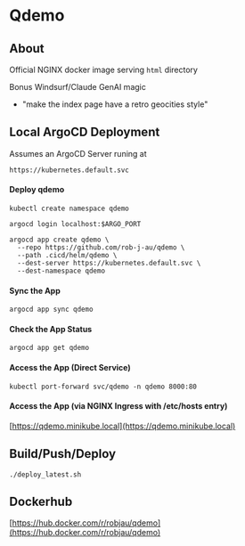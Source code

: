 # Qdemo

## About

Official NGINX docker image serving `html` directory

Bonus Windsurf/Claude GenAI magic

* "make the index page have a retro geocities style"


## Local ArgoCD Deployment

Assumes an ArgoCD Server runing at

`https://kubernetes.default.svc`

#### Deploy qdemo

`kubectl create namespace qdemo`

`argocd login localhost:$ARGO_PORT`

```
argocd app create qdemo \
  --repo https://github.com/rob-j-au/qdemo \
  --path .cicd/helm/qdemo \
  --dest-server https://kubernetes.default.svc \
  --dest-namespace qdemo
```

#### Sync the App

`argocd app sync qdemo`

#### Check the App Status
`argocd app get qdemo`

#### Access the App (Direct Service)
`kubectl port-forward svc/qdemo -n qdemo 8000:80`

#### Access the App (via NGINX Ingress with /etc/hosts entry)

[https://qdemo.minikube.local](https://qdemo.minikube.local)

## Build/Push/Deploy

```
./deploy_latest.sh
```


## Dockerhub

[https://hub.docker.com/r/robjau/qdemo](https://hub.docker.com/r/robjau/qdemo)
